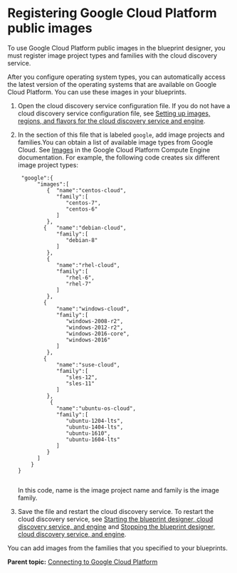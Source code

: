 # Registering Google Cloud Platform public images

To use Google Cloud Platform public images in the blueprint designer, you must register image project types and families with the cloud discovery service.

After you configure operating system types, you can automatically access the latest version of the operating systems that are available on Google Cloud Platform. You can use these images in your blueprints.

1.   Open the cloud discovery service configuration file. If you do not have a cloud discovery service configuration file, see [Setting up images, regions, and flavors for the cloud discovery service and engine](../../com.ibm.udeploy.doc/topics/cds_configure.md).
2.  In the section of this file that is labeled `google`, add image projects and families.You can obtain a list of available image types from Google Cloud. See [Images](https://cloud.google.com/compute/docs/images#os-compute-support) in the Google Cloud Platform Compute Engine documentation. For example, the following code creates six different image project types:

    ```
     "google":{       
          "images":[  
             {  "name":"centos-cloud",
                "family":[  
                   "centos-7",
                   "centos-6"
                ]
             },
            {   "name":"debian-cloud",
                "family":[  
                   "debian-8"
                ]
             },
             {  
                "name":"rhel-cloud",
                "family":[  
                   "rhel-6",
                   "rhel-7"
                ]
             },
            {  
                "name":"windows-cloud",
                "family":[  
                   "windows-2008-r2",
                   "windows-2012-r2",
                   "windows-2016-core",
                   "windows-2016"
                ]
             },
            {  
                "name":"suse-cloud",
                "family":[  
                   "sles-12",
                   "sles-11"
                ]
             },
              {  
                "name":"ubuntu-os-cloud",
                "family":[  
                   "ubuntu-1204-lts",
                   "ubuntu-1404-lts",
                   "ubuntu-1610",
                   "ubuntu-1604-lts"              
                ]
             }
          ]  
        }
    }
    
    
    ```

    In this code, name is the image project name and family is the image family.

3.   Save the file and restart the cloud discovery service. To restart the cloud discovery service, see [Starting the blueprint designer, cloud discovery service, and engine](../../com.ibm.udeploy.install.doc/topics/start_patterns.md) and [Stopping the blueprint designer, cloud discovery service, and engine](../../com.ibm.udeploy.install.doc/topics/stop_patterns.md).

You can add images from the families that you specified to your blueprints.

**Parent topic:** [Connecting to Google Cloud Platform](../../com.ibm.edt.doc/topics/cloud_connect_google_cloud.md)

